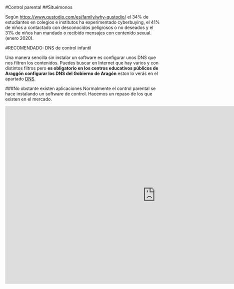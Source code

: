 #Control parental
##Situémonos

Según https://www.qustodio.com/es/family/why-qustodio/ el 34% de estudiantes en colegios e institutos ha experimentado cyberbuying, el 41% de niños a contactado con desconocidos peligrosos o no deseados y el 31% de niños han mandado o recibido mensajes con contenido sexual. (enero 2020).

#RECOMENDADO: DNS de control infantil

Una manera sencilla sin instalar un software es configurar unos DNS que nos filtren los contenidos. Puedes buscar en Internet que hay varios y con distintos filtros pero **es obligatorio en los centros educativos públicos de Araggón configurar los DNS del Gobierno de Aragón** eston lo verás en el apartado [DNS](/dns.md).

###No obstante existen aplicaciones
Normalmente el control parental se hace instalando un software de control. Hacemos un repaso de los que existen en el mercado.

<iframe src="https://docs.google.com/presentation/d/e/2PACX-1vS_Bxv3YZUFySWFK-o1bFj9YLxmGg9lMVk8w9FJEy4ehB329qWRNv3nEC43uL8pa81tq-X0poDoh4l7/embed?start=false&loop=false&delayms=3000" frameborder="0" width="960" height="569" allowfullscreen="true" mozallowfullscreen="true" webkitallowfullscreen="true"></iframe>

